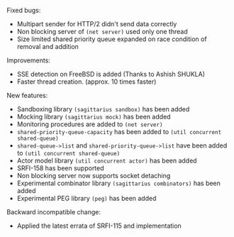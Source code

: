 Fixed bugs:

- Multipart sender for HTTP/2 didn't send data correctly
- Non blocking server of `(net server)` used only one thread
- Size limited shared priority queue expanded on race condition of removal and addition

Improvements:

- SSE detection on FreeBSD is added (Thanks to Ashish SHUKLA)
- Faster thread creation. (approx. 10 times faster)

New features:

- Sandboxing library `(sagittarius sandbox)` has been added
- Mocking library `(sagittarius mock)` has been added
- Monitoring procedures are added to `(net server)`
- `shared-priority-queue-capacity` has been added to `(util concurrent shared-queue)`
- `shared-queue->list` and `shared-priority-queue->list` have been added to `(util concurrent shared-queue)`
- Actor model library `(util concurrent actor)` has been added
- SRFI-158 has been supported
- Non blocking server now supports socket detaching
- Experimental combinator library `(sagittarius combinators)` has been added
- Experimental PEG library `(peg)` has been added

Backward incompatible change:

- Applied the latest errata of SRFI-115 and implementation